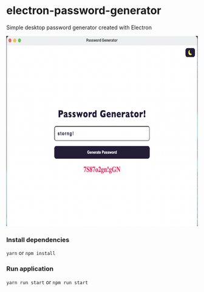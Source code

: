 # electron-password-generator
Simple desktop password generator created with Electron

<img src="assets/github/pg-white-example.png" height="500"  />

### Install dependencies 
``` yarn ``` or ``` npm install ```

### Run application
``` yarn run start ``` or ``` npm run start ```
